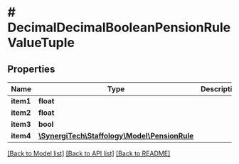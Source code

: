 # # DecimalDecimalBooleanPensionRuleValueTuple

## Properties

Name | Type | Description | Notes
------------ | ------------- | ------------- | -------------
**item1** | **float** |  | [optional]
**item2** | **float** |  | [optional]
**item3** | **bool** |  | [optional]
**item4** | [**\SynergiTech\Staffology\Model\PensionRule**](PensionRule.md) |  | [optional]

[[Back to Model list]](../../README.md#models) [[Back to API list]](../../README.md#endpoints) [[Back to README]](../../README.md)
